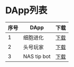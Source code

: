 # DApp列表
 序号| DApp | 下载
----|-------|------
1 | 细胞进化 | [下载](http://www.cellevo.net:9310/) 
2 | 头号玩家 | [下载](https://cgplayerone.com/) 
3 | NAS tip bot | [下载](https://www.nastipbot.com/) 
